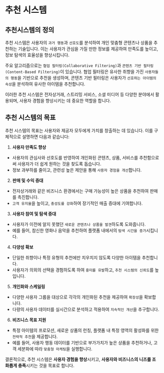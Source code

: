 # 추천 시스템

## 추천시스템의 정의

추천 시스템은 사용자의 `과거 행동`과 `선호도`를 분석하여 개인 맞춤형 콘텐츠나 상품을 추천하는 기술입니다. 이는 사용자가 관심을 가질 만한 정보를 제공하여 만족도를 높이고, 정보 탐색의 효율성을 향상시킵니다.

주요 알고리즘으로는 `협업 필터링(Collaborative Filtering)`과 `콘텐츠 기반 필터링(Content-Based Filtering)`이 있습니다. 협업 필터링은 유사한 취향을 가진 `사용자들의 행동`을 기반으로 추천을 생성하며, 콘텐츠 기반 필터링은 사용자가 `선호하는 아이템의 속성`을 분석하여 유사한 아이템을 추천합니다.

이러한 추천 시스템은 전자상거래, 스트리밍 서비스, 소셜 미디어 등 다양한 분야에서 활용되며, 사용자 경험을 향상시키는 데 중요한 역할을 합니다.

## 추천 시스템의 목표

추천 시스템의 목표는 사용자와 제공자 모두에게 가치를 창출하는 데 있습니다. 이를 구체적으로 설명하면 다음과 같습니다:

1. **사용자 만족도 향상**

- 사용자의 관심사와 선호도를 반영하여 개인화된 콘텐츠, 상품, 서비스를 추천함으로써 사용자가 더 쉽게 원하는 것을 찾도록 돕습니다.
- 정보 과부하를 줄이고, 관련성 높은 제안을 통해 `사용자 경험을 개선`합니다.

2. **판매 및 수익 증대**

- 전자상거래와 같은 비즈니스 환경에서는 구매 가능성이 높은 상품을 추천하여 판매를 촉진합니다.
- `고객 유지율`을 높이고, `충성도를 강화`하여 장기적인 매출 증대에 기여합니다.

3. **사용자 참여 및 탐색 증대**

- 사용자가 이전에 알지 못했던 `새로운 콘텐츠나 상품을 발견`하도록 도와줍니다.
- 예를 들어, 참신한 영화나 음악을 추천하여 플랫폼 내에서의 `탐색 시간을 증가`시킵니다.

4. **다양성 확보**

- 단일한 취향이나 특정 유형의 추천에만 치우치지 않도록 다양한 아이템을 추천합니다.
- 사용자가 의외의 선택을 경험하도록 하여 `흥미를 유발`하고, `추천 시스템의 신뢰도`를 높입니다.

5. **개인화와 스케일링**

- 다양한 사용자 그룹을 대상으로 각각의 개인화된 추천을 제공하여 `확장성`을 확보합니다.
- 다량의 사용자 데이터를 실시간으로 분석하고 적용하여 `지속적인 개선`을 추구합니다.

6. **비즈니스 목표 지원**

- 특정 아이템의 프로모션, 새로운 상품의 런칭, 플랫폼 내 특정 영역의 활성화를 위한 `전략적 추천`을 제공합니다.
- 예를 들어, 사용자 행동 데이터를 기반으로 부가가치가 높은 상품을 추천하거나, 고객 세분화에 따라 `맞춤형 마케팅`을 실행합니다.

결론적으로, 추천 시스템은 **사용자 경험을 향상**시키고, **사용자와 비즈니스의 니즈를 조화롭게 충족**시키는 것을 목표로 합니다.
